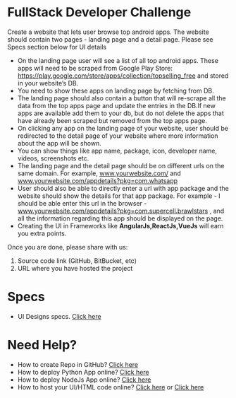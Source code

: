 # FullStack Developer Challenge

Create a website that lets user browse top android apps. The website should contain
two pages - landing page and a detail page. Please see Specs section below for UI details

* On the landing page user will see a list of all top android apps. These apps will need to be scraped from Google Play Store: https://play.google.com/store/apps/collection/topselling_free and stored in your website’s DB.
* You need to show these apps on landing page by fetching from DB.
* The landing page should also contain a button that will re-scrape all the data from the top apps page and update the entries in the DB.If new apps are available add them to your db, but do not delete the apps that have already been scraped but removed from
the top apps page.
* On clicking any app on the landing page of your website, user should be redirected to the detail page of your website where more information about the app will be shown.
* You can show things like app name, package, icon, developer name, videos, screenshots etc.
* The landing page and the detail page should be on different urls on the same domain. For example, www.yourwebsite.com/ and www.yourwebsite.com/appdetails?pkg=com.whatsapp
* User should also be able to directly enter a url with app package and the website should show the details for that app package. For example - I should be able enter this url in the browser - www.yourwebsite.com/appdetails?pkg=com.supercell.brawlstars , and all the information regarding this app should be displayed on the page.
* Creating the UI in Frameworks like **AngularJs,ReactJs,VueJs** will earn you extra points.


Once you are done, please share with us:
1. Source code link (GitHub, BitBucket, etc)
2. URL where you have hosted the project

# Specs

* UI Designs specs. [Click here](https://invis.io/2WUEIMANKES)

# Need Help?

* How to create Repo in GitHub? [Click here](https://guides.github.com/activities/hello-world/) 
* How to deploy Python App online? [Click here](https://devcenter.heroku.com/articles/getting-started-with-python)
* How to deploy NodeJs App online? [Click here]( https://devcenter.heroku.com/articles/getting-started-with-nodejs)
* How to host your UI/HTML code online? [Click here](https://gist.github.com/TylerFisher/6127328) or [Click here](https://pages.github.com/)
